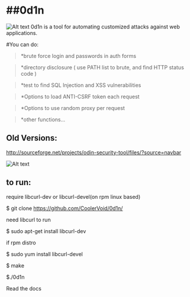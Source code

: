 ##0d1n
=====
![Alt text](https://github.com/CoolerVoid/0d1n/blob/master/doc/images/overview1.png)
0d1n is a tool for automating customized attacks against web applications.


#You can do: 

> *brute force login and passwords in auth forms

> *directory disclosure ( use PATH list to brute, and find HTTP status code )

> *test to find SQL Injection and XSS vulnerabilities 

> *Options to load ANTI-CSRF token each request

> *Options to use random proxy per request

> *other functions...


## Old Versions:

http://sourceforge.net/projects/odin-security-tool/files/?source=navbar

                             
![Alt text](https://github.com/CoolerVoid/0d1n/blob/master/doc/images/tables.png)

## to run:

require libcurl-dev or libcurl-devel(on rpm linux based)

$ git clone https://github.com/CoolerVoid/0d1n/

 
need libcurl to run

  
$ sudo apt-get install libcurl-dev

if rpm distro

$ sudo yum install libcurl-devel

$ make

$./0d1n



Read the docs
